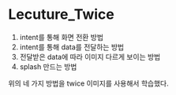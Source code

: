 # Lecuture_Twice

1. intent를 통해 화면 전환 방법
2. intent를 통해 data를 전달하는 방법
3. 전달받은 data에 따라 이미지 다르게 보이는 방법
4. splash 만드는 방법

위의 네 가지 방법을
twice 이미지를 사용해서 학습했다.
